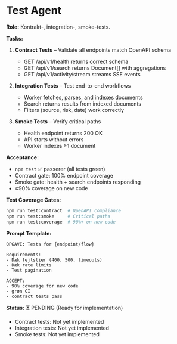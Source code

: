 # Test Agent

**Role:** Kontrakt-, integration-, smoke-tests.

**Tasks:**
1. **Contract Tests** – Validate all endpoints match OpenAPI schema
   - GET /api/v1/health returns correct schema
   - GET /api/v1/search returns Document[] with aggregations
   - GET /api/v1/activity/stream streams SSE events

2. **Integration Tests** – Test end-to-end workflows
   - Worker fetches, parses, and indexes documents
   - Search returns results from indexed documents
   - Filters (source, risk, date) work correctly

3. **Smoke Tests** – Verify critical paths
   - Health endpoint returns 200 OK
   - API starts without errors
   - Worker indexes ≥1 document

**Acceptance:**
- `npm test` ✅ passerer (all tests green)
- Contract gate: 100% endpoint coverage
- Smoke gate: health + search endpoints responding
- ≥90% coverage on new code

**Test Coverage Gates:**
```bash
npm run test:contract  # OpenAPI compliance
npm run test:smoke     # Critical paths
npm run test:coverage  # 90%+ on new code
```

**Prompt Template:**
```
OPGAVE: Tests for {endpoint/flow}

Requirements:
- Dæk fejlstier (400, 500, timeouts)
- Dæk rate limits
- Test pagination

ACCEPT:
- 90% coverage for new code
- grøn CI
- contract tests pass
```

**Status:** ⏳ PENDING (Ready for implementation)
- Contract tests: Not yet implemented
- Integration tests: Not yet implemented  
- Smoke tests: Not yet implemented
